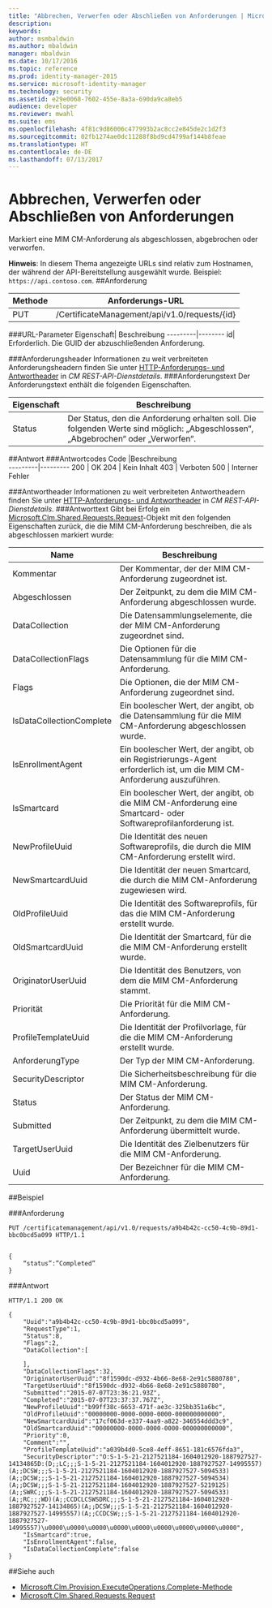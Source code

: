 ```yaml
---
title: "Abbrechen, Verwerfen oder Abschließen von Anforderungen | Microsoft-Dokumentation"
description: 
keywords: 
author: msmbaldwin
ms.author: mbaldwin
manager: mbaldwin
ms.date: 10/17/2016
ms.topic: reference
ms.prod: identity-manager-2015
ms.service: microsoft-identity-manager
ms.technology: security
ms.assetid: e29e0068-7602-455e-8a3a-690da9ca8eb5
audience: developer
ms.reviewer: mwahl
ms.suite: ems
ms.openlocfilehash: 4f81c9d86006c477993b2ac8cc2e845de2c1d2f3
ms.sourcegitcommit: 02fb1274ae0dc11288f8bd9cd4799af144b8feae
ms.translationtype: HT
ms.contentlocale: de-DE
ms.lasthandoff: 07/13/2017
---
```

# <a name="cancel-abandon-or-complete-a-request"></a>Abbrechen, Verwerfen oder Abschließen von Anforderungen
Markiert eine MIM CM-Anforderung als abgeschlossen, abgebrochen oder verworfen.

**Hinweis**: In diesem Thema angezeigte URLs sind relativ zum Hostnamen, der während der API-Bereitstellung ausgewählt wurde. Beispiel: `https://api.contoso.com`.
##<a name="request"></a>Anforderung


Methode  |Anforderungs-URL  
---------|---------
PUT     |/CertificateManagement/api/v1.0/requests/{id}

###<a name="url-parameters"></a>URL-Parameter
Eigenschaft| Beschreibung
---------|--------
id| Erforderlich. Die GUID der abzuschließenden Anforderung.


###<a name="request-headers"></a>Anforderungsheader
Informationen zu weit verbreiteten Anforderungsheadern finden Sie unter [HTTP-Anforderungs- und Antwortheader](certificate-management-rest-api-service-details.md#http-request-and-response-headers) in *CM REST-API-Dienstdetails*.
###<a name="request-body"></a>Anforderungstext
Der Anforderungstext enthält die folgenden Eigenschaften.

Eigenschaft | Beschreibung
---------|-----------
Status | Der Status, den die Anforderung erhalten soll. Die folgenden Werte sind möglich: „Abgeschlossen“, „Abgebrochen“ oder „Verworfen“.


##<a name="response"></a>Antwort
###<a name="response-codes"></a>Antwortcodes
Code  |Beschreibung  
---------|---------
200     | OK
204 | Kein Inhalt
403 | Verboten
500 | Interner Fehler

###<a name="response-headers"></a>Antwortheader
Informationen zu weit verbreiteten Antwortheadern finden Sie unter [HTTP-Anforderungs- und Antwortheader](certificate-management-rest-api-service-details.md#http-request-and-response-headers) in *CM REST-API-Dienstdetails*.
###<a name="response-body"></a>Antworttext
Gibt bei Erfolg ein [Microsoft.Clm.Shared.Requests.Request](https://msdn.microsoft.com/library/microsoft.clm.shared.requests.request.aspx)-Objekt mit den folgenden Eigenschaften zurück, die die MIM CM-Anforderung beschreiben, die als abgeschlossen markiert wurde:

Name | Beschreibung
-----|------------
Kommentar | Der Kommentar, der der MIM CM-Anforderung zugeordnet ist.
Abgeschlossen | Der Zeitpunkt, zu dem die MIM CM-Anforderung abgeschlossen wurde.
DataCollection | Die Datensammlungselemente, die der MIM CM-Anforderung zugeordnet sind.
DataCollectionFlags | Die Optionen für die Datensammlung für die MIM CM-Anforderung.
Flags | Die Optionen, die der MIM CM-Anforderung zugeordnet sind.
IsDataCollectionComplete | Ein boolescher Wert, der angibt, ob die Datensammlung für die MIM CM-Anforderung abgeschlossen wurde.
IsEnrollmentAgent | Ein boolescher Wert, der angibt, ob ein Registrierungs-Agent erforderlich ist, um die MIM CM-Anforderung auszuführen.
IsSmartcard | Ein boolescher Wert, der angibt, ob die MIM CM-Anforderung eine Smartcard- oder Softwareprofilanforderung ist.
NewProfileUuid | Die Identität des neuen Softwareprofils, die durch die MIM CM-Anforderung erstellt wird.
NewSmartcardUuid | Die Identität der neuen Smartcard, die durch die MIM CM-Anforderung zugewiesen wird.
OldProfileUuid | Die Identität des Softwareprofils, für das die MIM CM-Anforderung erstellt wurde.
OldSmartcardUuid | Die Identität der Smartcard, für die die MIM CM-Anforderung erstellt wurde.
OriginatorUserUuid | Die Identität des Benutzers, von dem die MIM CM-Anforderung stammt.
Priorität | Die Priorität für die MIM CM-Anforderung.
ProfileTemplateUuid | Die Identität der Profilvorlage, für die die MIM CM-Anforderung erstellt wurde.
AnforderungType | Der Typ der MIM CM-Anforderung.
SecurityDescriptor | Die Sicherheitsbeschreibung für die MIM CM-Anforderung.
Status | Der Status der MIM CM-Anforderung.
Submitted | Der Zeitpunkt, zu dem die MIM CM-Anforderung übermittelt wurde.
TargetUserUuid | Die Identität des Zielbenutzers für die MIM CM-Anforderung.
Uuid | Der Bezeichner für die MIM CM-Anforderung.

##<a name="example"></a>Beispiel

###<a name="request"></a>Anforderung
```
PUT /certificatemanagement/api/v1.0/requests/a9b4b42c-cc50-4c9b-89d1-bbc0bcd5a099 HTTP/1.1


{
    “status”:”Completed”
}
```
###<a name="response"></a>Antwort
```
HTTP/1.1 200 OK

{
    "Uuid":"a9b4b42c-cc50-4c9b-89d1-bbc0bcd5a099",
    "RequestType":1,
    "Status":8,
    "Flags":2,
    "DataCollection":[

    ],
    "DataCollectionFlags":32,
    "OriginatorUserUuid":"8f1590dc-d932-4b66-8e68-2e91c5880780",
    "TargetUserUuid":"8f1590dc-d932-4b66-8e68-2e91c5880780",
    "Submitted":"2015-07-07T23:36:21.93Z",
    "Completed":"2015-07-07T23:37:37.767Z",
    "NewProfileUuid":"b99ff38c-6653-471f-ae3c-325bb351a6bc",
    "OldProfileUuid":"00000000-0000-0000-0000-000000000000",
    "NewSmartcardUuid":"17cf063d-e337-4aa9-a822-346554ddd3c9",
    "OldSmartcardUuid":"00000000-0000-0000-0000-000000000000",
    "Priority":0,
    "Comment":"",
    "ProfileTemplateUuid":"a039b4d0-5ce8-4eff-8651-181c6576fda3",
    "SecurityDescriptor":"O:S-1-5-21-2127521184-1604012920-1887927527-14134865D:(D;;LC;;;S-1-5-21-2127521184-1604012920-1887927527-14995557)(A;;DCSW;;;S-1-5-21-2127521184-1604012920-1887927527-5094533)(A;;DCSW;;;S-1-5-21-2127521184-1604012920-1887927527-5094534)(A;;DCSW;;;S-1-5-21-2127521184-1604012920-1887927527-5219125)(A;;SWRC;;;S-1-5-21-2127521184-1604012920-1887927527-5094533)(A;;RC;;;WD)(A;;CCDCLCSWSDRC;;;S-1-5-21-2127521184-1604012920-1887927527-14134865)(A;;DCSW;;;S-1-5-21-2127521184-1604012920-1887927527-14995557)(A;;CCDCSW;;;S-1-5-21-2127521184-1604012920-1887927527-14995557)\u0000\u0000\u0000\u0000\u0000\u0000\u0000\u0000\u0000",
    "IsSmartcard":true,
    "IsEnrollmentAgent":false,
    "IsDataCollectionComplete":false
}
```       
##<a name="see-also"></a>Siehe auch

- [Microsoft.Clm.Provision.ExecuteOperations.Complete-Methode](https://msdn.microsoft.com/library/microsoft.clm.provision.executeoperations.complete.aspx)
- [Microsoft.Clm.Shared.Requests.Request](https://msdn.microsoft.com/library/microsoft.clm.shared.requests.request.aspx)
